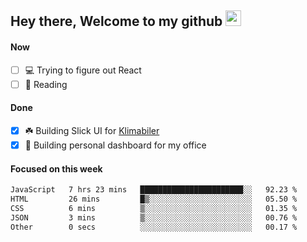 ## Hey there, Welcome to my github <img src="https://media.giphy.com/media/hvRJCLFzcasrR4ia7z/giphy.gif" width="25px">

#### Now
- [ ] 💻 Trying to figure out React
- [ ] 📕 Reading

#### Done
- [x] ☘️ Building Slick UI for [Klimabiler](https://klimabiler.dk)
- [x] 🚀 Building personal dashboard for my office
 
 #### Focused on this week
<!--START_SECTION:waka-->

```txt
JavaScript   7 hrs 23 mins   ███████████████████████░░   92.23 %
HTML         26 mins         █▒░░░░░░░░░░░░░░░░░░░░░░░   05.50 %
CSS          6 mins          ▒░░░░░░░░░░░░░░░░░░░░░░░░   01.35 %
JSON         3 mins          ▒░░░░░░░░░░░░░░░░░░░░░░░░   00.76 %
Other        0 secs          ░░░░░░░░░░░░░░░░░░░░░░░░░   00.17 %
```

<!--END_SECTION:waka-->

